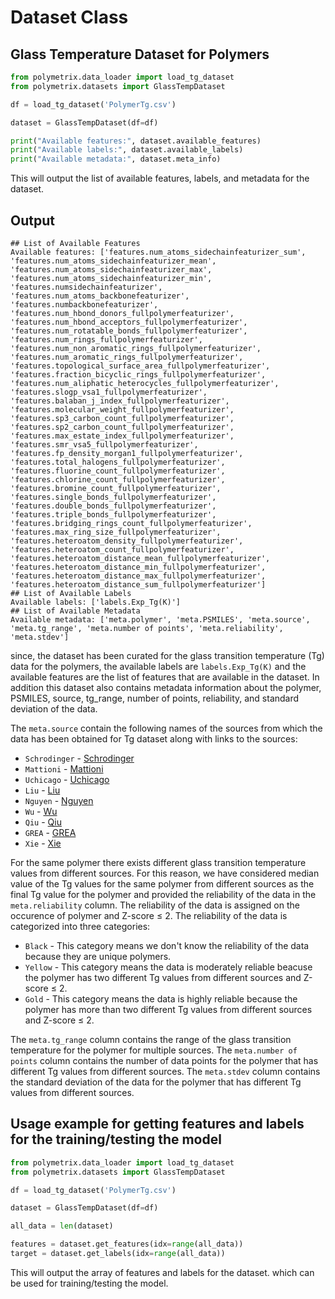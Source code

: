 # Dataset Class
## Glass Temperature Dataset for Polymers

```python
from polymetrix.data_loader import load_tg_dataset
from polymetrix.datasets import GlassTempDataset

df = load_tg_dataset('PolymerTg.csv')

dataset = GlassTempDataset(df=df)

print("Available features:", dataset.available_features)
print("Available labels:", dataset.available_labels)
print("Available metadata:", dataset.meta_info)
```

This will output the list of available features, labels, and metadata for the dataset.

## Output
```shell
## List of Available Features
Available features: ['features.num_atoms_sidechainfeaturizer_sum', 'features.num_atoms_sidechainfeaturizer_mean', 'features.num_atoms_sidechainfeaturizer_max', 'features.num_atoms_sidechainfeaturizer_min', 'features.numsidechainfeaturizer', 'features.num_atoms_backbonefeaturizer', 'features.numbackbonefeaturizer', 'features.num_hbond_donors_fullpolymerfeaturizer', 'features.num_hbond_acceptors_fullpolymerfeaturizer', 'features.num_rotatable_bonds_fullpolymerfeaturizer', 'features.num_rings_fullpolymerfeaturizer', 'features.num_non_aromatic_rings_fullpolymerfeaturizer', 'features.num_aromatic_rings_fullpolymerfeaturizer', 'features.topological_surface_area_fullpolymerfeaturizer', 'features.fraction_bicyclic_rings_fullpolymerfeaturizer', 'features.num_aliphatic_heterocycles_fullpolymerfeaturizer', 'features.slogp_vsa1_fullpolymerfeaturizer', 'features.balaban_j_index_fullpolymerfeaturizer', 'features.molecular_weight_fullpolymerfeaturizer', 'features.sp3_carbon_count_fullpolymerfeaturizer', 'features.sp2_carbon_count_fullpolymerfeaturizer', 'features.max_estate_index_fullpolymerfeaturizer', 'features.smr_vsa5_fullpolymerfeaturizer', 'features.fp_density_morgan1_fullpolymerfeaturizer', 'features.total_halogens_fullpolymerfeaturizer', 'features.fluorine_count_fullpolymerfeaturizer', 'features.chlorine_count_fullpolymerfeaturizer', 'features.bromine_count_fullpolymerfeaturizer', 'features.single_bonds_fullpolymerfeaturizer', 'features.double_bonds_fullpolymerfeaturizer', 'features.triple_bonds_fullpolymerfeaturizer', 'features.bridging_rings_count_fullpolymerfeaturizer', 'features.max_ring_size_fullpolymerfeaturizer', 'features.heteroatom_density_fullpolymerfeaturizer', 'features.heteroatom_count_fullpolymerfeaturizer', 'features.heteroatom_distance_mean_fullpolymerfeaturizer', 'features.heteroatom_distance_min_fullpolymerfeaturizer', 'features.heteroatom_distance_max_fullpolymerfeaturizer', 'features.heteroatom_distance_sum_fullpolymerfeaturizer']
## List of Available Labels
Available labels: ['labels.Exp_Tg(K)']
## List of Available Metadata
Available metadata: ['meta.polymer', 'meta.PSMILES', 'meta.source', 'meta.tg_range', 'meta.number of points', 'meta.reliability', 'meta.stdev']
```

since, the dataset has been curated for the glass transition temperature (Tg) data for the polymers, the available labels are `labels.Exp_Tg(K)` and the available features are the list of features that are available in the dataset. In addition this dataset also contains metadata information about the polymer, PSMILES, source, tg_range, number of points, reliability, and standard deviation of the data.

The `meta.source`  contain the following names of the sources from which the data has been obtained for Tg dataset along with links to the sources:
- `Schrodinger` - [Schrodinger](https://pubs.acs.org/doi/10.1021/acsapm.0c00524)
- `Mattioni` - [Mattioni](https://pubs.acs.org/doi/10.1021/ci010062o)
- `Uchicago` - [Uchicago](https://pppdb.uchicago.edu/tg)
- `Liu` - [Liu](https://link.springer.com/article/10.1007/s00396-009-2035-y)
- `Nguyen` - [Nguyen](https://pubs.acs.org/doi/10.1021/acs.iecr.2c01302)
- `Wu` - [Wu](https://onlinelibrary.wiley.com/action/downloadSupplement?doi=10.1002%2Fpolb.24117&file=polb24117-sup-0001-suppinfo1.pdf)
- `Qiu` - [Qiu](https://github.com/HKQiu/PPP-1_PredictionTg4Polyimides/blob/main/Train%20data/GNN%E6%95%B0%E6%8D%AE%E5%BA%93.csv)
- `GREA` - [GREA]( https://github.com/liugangcode/GREA/blob/main/data/tg_prop/raw/tg_raw.csv)
- `Xie` - [Xie](https://github.com/figotj/Polymer_Tg_/blob/main/Data/32_Conjugate_Polymer.txt)

For the same polymer there exists different glass transition temperature values from different sources. For this reason, we have considered median value of the Tg values for the same polymer from different sources as the final Tg value for the polymer and provided the reliability of the data in the `meta.reliability` column. The reliability of the data is assigned on the occurence of polymer and Z-score ≤ 2. The reliability of the data is categorized into three categories:
- `Black` - This category means we don't know the reliability of the data because they are unique polymers.
- `Yellow` - This category means the data is moderately reliable beacuse the polymer has two different Tg values from different sources and Z-score ≤ 2.
- `Gold` - This category means the data is highly reliable because the polymer has more than two different Tg values from different sources and Z-score ≤ 2.

The `meta.tg_range` column contains the range of the glass transition temperature for the polymer for multiple sources. 
The `meta.number of points` column contains the number of data points for the polymer that has different Tg values from different sources.
The `meta.stdev` column contains the standard deviation of the data for the polymer that has different Tg values from different sources.


## Usage example for getting features and labels for the training/testing the model

```python
from polymetrix.data_loader import load_tg_dataset
from polymetrix.datasets import GlassTempDataset

df = load_tg_dataset('PolymerTg.csv')

dataset = GlassTempDataset(df=df)

all_data = len(dataset)

features = dataset.get_features(idx=range(all_data))
target = dataset.get_labels(idx=range(all_data))
```
This will output the array of features and labels for the dataset. which can be used for training/testing the model.





